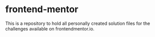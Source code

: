 # frontend-mentor
This is a repository to hold all personally created solution files for the challenges available on frontendmentor.io.
